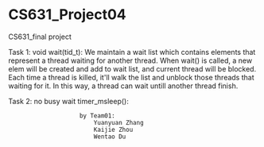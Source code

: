 # CS631_Project04
CS631_final project

Task 1: void wait(tid_t):
  We maintain a wait list which contains elements that represent a thread waiting for another thread. When wait() is called, a new elem will be created and add to wait list, and current thread will be blocked. Each time a thread is killed, it'll walk the list and unblock those threads that waiting for it.
  In this way, a thread can wait untill another thread finish. 


Task 2: no busy wait timer_msleep():





						by Team01:
							Yuanyuan Zhang
							Kaijie Zhou
							Wentao Du
